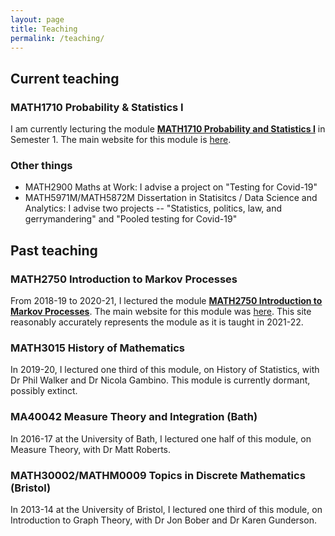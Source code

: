 ```yaml
---
layout: page
title: Teaching
permalink: /teaching/
---
```


## Current teaching

### MATH1710 Probability & Statistics I

I am currently lecturing the module **[MATH1710 Probability and Statistics I](https://mpaldridge.github.io/math1710)** in Semester 1. The main website for this module is [here](https://mpaldridge.github.io/math1710).

### Other things

* MATH2900 Maths at Work: I advise a project on "Testing for Covid-19"
* MATH5971M/MATH5872M Dissertation in Statisitcs / Data Science and Analytics: I advise two projects -- "Statistics, politics, law, and gerrymandering" and "Pooled testing for Covid-19"

## Past teaching

### MATH2750 Introduction to Markov Processes

From 2018-19 to 2020-21, I lectured the module **[MATH2750 Introduction to Markov Processes](https://mpaldridge.github.io/math2750)**. The main website for this module was [here](https://mpaldridge.github.io/math2750). This site reasonably accurately represents the module as it is taught in 2021-22.

### MATH3015 History of Mathematics

In 2019-20, I lectured one third of this module, on History of Statistics, with Dr Phil Walker and Dr Nicola Gambino. This module is currently dormant, possibly extinct.

### MA40042 Measure Theory and Integration (Bath)

In 2016-17 at the University of Bath, I lectured one half of this module, on Measure Theory, with Dr Matt Roberts.

### MATH30002/MATHM0009 Topics in Discrete Mathematics (Bristol)

In 2013-14 at the University of Bristol, I lectured one third of this module, on Introduction to Graph Theory, with Dr Jon Bober and Dr Karen Gunderson.
